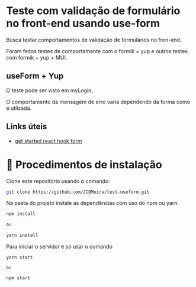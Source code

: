 # Teste com validação de formulário no front-end usando use-form

Busca testar comportamentos de validação de formulários no fron-end.

Foram feitos testes de comportamente com o formik + yup e outros testes com formik + yup + MUI.

## useForm + Yup

O teste pode ser visto em myLogin;

O comportamento da mensagem de erro varia dependendo da forma como é utilzada.

## Links úteis

- [get started react hook form](https://react-hook-form.com/get-started#Quickstart)

# 📝 Procedimentos de instalação

Clone este repositório usando o comando:

```bash
git clone https://github.com/JCDMeira/test-useform.git
```

Na pasta do projeto instale as dependências com uso do npm ou yarn

```bash
npm install

ou

yarn install
```

Para iniciar o servidor é só usar o comando

```
yarn start

ou

npm start

```
